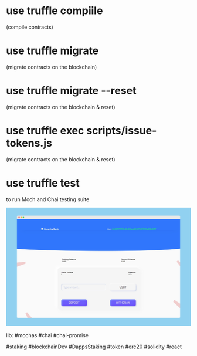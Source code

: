 # use truffle compiile 
(compile contracts)

# use truffle migrate 
(migrate contracts on the blockchain)

# use truffle migrate --reset 
(migrate contracts on the blockchain & reset)

# use truffle exec scripts/issue-tokens.js
(migrate contracts on the blockchain & reset)
# use truffle test
to run Moch and Chai testing suite

![dapp](./dapp.png)

lib:
#mochas #chai #chai-promise

#staking #blockchainDev #DappsStaking #token #erc20  #solidity #react
